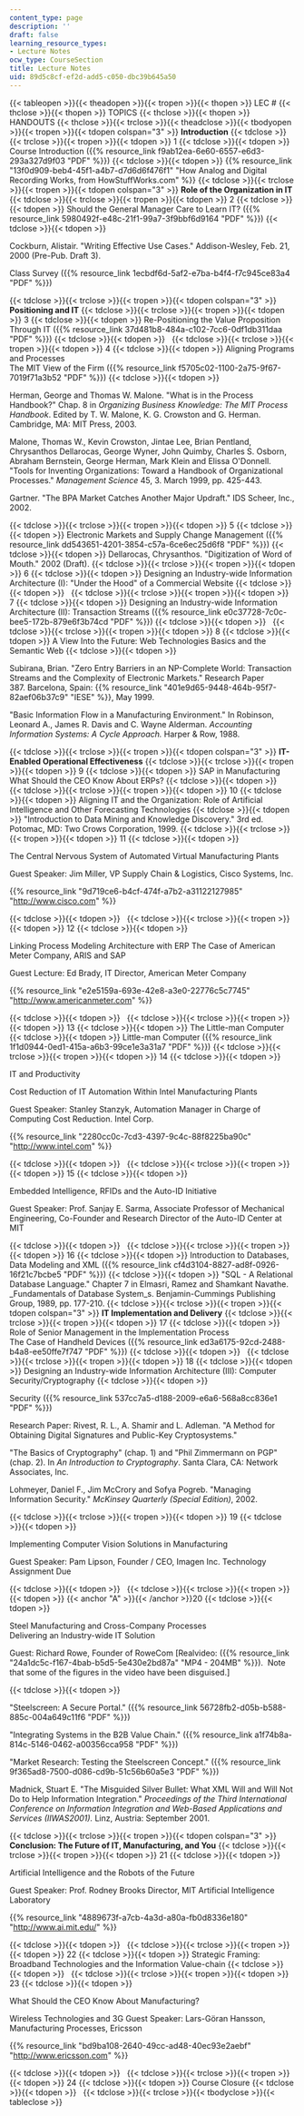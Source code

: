```yaml
---
content_type: page
description: ''
draft: false
learning_resource_types:
- Lecture Notes
ocw_type: CourseSection
title: Lecture Notes
uid: 89d5c8cf-ef2d-add5-c050-dbc39b645a50
---
```

{{< tableopen >}}{{< theadopen >}}{{< tropen >}}{{< thopen >}}
LEC #
{{< thclose >}}{{< thopen >}}
TOPICS
{{< thclose >}}{{< thopen >}}
HANDOUTS
{{< thclose >}}{{< trclose >}}{{< theadclose >}}{{< tbodyopen >}}{{< tropen >}}{{< tdopen colspan="3" >}}
**Introduction**
{{< tdclose >}}{{< trclose >}}{{< tropen >}}{{< tdopen >}}
1
{{< tdclose >}}{{< tdopen >}}
Course Introduction ({{% resource_link f9ab12ea-6e60-6557-e6d3-293a327d9f03 "PDF" %}})
{{< tdclose >}}{{< tdopen >}}
{{% resource_link "13f0d909-beb4-45f1-a4b7-d7d6d6f476f1" "How Analog and Digital Recording Works, from HowStuffWorks.com" %}}
{{< tdclose >}}{{< trclose >}}{{< tropen >}}{{< tdopen colspan="3" >}}
**Role of the Organization in IT**
{{< tdclose >}}{{< trclose >}}{{< tropen >}}{{< tdopen >}}
2
{{< tdclose >}}{{< tdopen >}}
Should the General Manager Care to Learn IT? ({{% resource_link 5980492f-e48c-21f1-99a7-3f9bbf6d9164 "PDF" %}})
{{< tdclose >}}{{< tdopen >}}

Cockburn, Alistair. "Writing Effective Use Cases." Addison-Wesley, Feb. 21, 2000 (Pre-Pub. Draft 3).

Class Survey ({{% resource_link 1ecbdf6d-5af2-e7ba-b4f4-f7c945ce83a4 "PDF" %}})

{{< tdclose >}}{{< trclose >}}{{< tropen >}}{{< tdopen colspan="3" >}}
**Positioning and IT**
{{< tdclose >}}{{< trclose >}}{{< tropen >}}{{< tdopen >}}
3
{{< tdclose >}}{{< tdopen >}}
Re-Positioning the Value Proposition Through IT ({{% resource_link 37d481b8-484a-c102-7cc6-0df1db311daa "PDF" %}})
{{< tdclose >}}{{< tdopen >}}
 
{{< tdclose >}}{{< trclose >}}{{< tropen >}}{{< tdopen >}}
4
{{< tdclose >}}{{< tdopen >}}
Aligning Programs and Processes   
The MIT View of the Firm ({{% resource_link f5705c02-1100-2a75-9f67-7019f71a3b52 "PDF" %}})
{{< tdclose >}}{{< tdopen >}}

Herman, George and Thomas W. Malone. "What is in the Process Handbook?" Chap. 8 in _Organizing Business Knowledge: The MIT Process Handbook_. Edited by T. W. Malone, K. G. Crowston and G. Herman. Cambridge, MA: MIT Press, 2003.

Malone, Thomas W., Kevin Crowston, Jintae Lee, Brian Pentland, Chrysanthos Dellarocas, George Wyner, John Quimby, Charles S. Osborn, Abraham Bernstein, George Herman, Mark Klein and Elissa O'Donnell. "Tools for Inventing Organizations: Toward a Handbook of Organizational Processes." _Management Science_ 45, 3. March 1999, pp. 425-443.

Gartner. "The BPA Market Catches Another Major Updraft." IDS Scheer, Inc., 2002.

{{< tdclose >}}{{< trclose >}}{{< tropen >}}{{< tdopen >}}
5
{{< tdclose >}}{{< tdopen >}}
Electronic Markets and Supply Change Management ({{% resource_link dd543651-4201-3854-c57a-6ce6ec25d6f8 "PDF" %}})
{{< tdclose >}}{{< tdopen >}}
Dellarocas, Chrysanthos. "Digitization of Word of Mouth." 2002 (Draft).
{{< tdclose >}}{{< trclose >}}{{< tropen >}}{{< tdopen >}}
6
{{< tdclose >}}{{< tdopen >}}
Designing an Industry-wide Information Architecture (I): "Under the Hood" of a Commercial Website
{{< tdclose >}}{{< tdopen >}}
 
{{< tdclose >}}{{< trclose >}}{{< tropen >}}{{< tdopen >}}
7
{{< tdclose >}}{{< tdopen >}}
Designing an Industry-wide Information Architecture (II): Transaction Streams ({{% resource_link e0c37728-7c0c-bee5-172b-879e6f3b74cd "PDF" %}})
{{< tdclose >}}{{< tdopen >}}
 
{{< tdclose >}}{{< trclose >}}{{< tropen >}}{{< tdopen >}}
8
{{< tdclose >}}{{< tdopen >}}
A View Into the Future: Web Technologies Basics and the Semantic Web
{{< tdclose >}}{{< tdopen >}}

Subirana, Brian. "Zero Entry Barriers in an NP-Complete World: Transaction Streams and the Complexity of Electronic Markets." Research Paper 387. Barcelona, Spain: {{% resource_link "401e9d65-9448-464b-95f7-82aef06b37c9" "IESE" %}}, May 1999.

"Basic Information Flow in a Manufacturing Environment." In Robinson, Leonard A., James R. Davis and C. Wayne Alderman. _Accounting Information Systems: A Cycle Approach._ Harper & Row, 1988.

{{< tdclose >}}{{< trclose >}}{{< tropen >}}{{< tdopen colspan="3" >}}
**IT-Enabled Operational Effectiveness**
{{< tdclose >}}{{< trclose >}}{{< tropen >}}{{< tdopen >}}
9
{{< tdclose >}}{{< tdopen >}}
SAP in Manufacturing   
What Should the CEO Know About ERPs?
{{< tdclose >}}{{< tdopen >}}
 
{{< tdclose >}}{{< trclose >}}{{< tropen >}}{{< tdopen >}}
10
{{< tdclose >}}{{< tdopen >}}
Aligning IT and the Organization: Role of Artificial Intelligence and Other Forecasting Technologies
{{< tdclose >}}{{< tdopen >}}
"Introduction to Data Mining and Knowledge Discovery." 3rd ed. Potomac, MD: Two Crows Corporation, 1999.
{{< tdclose >}}{{< trclose >}}{{< tropen >}}{{< tdopen >}}
11
{{< tdclose >}}{{< tdopen >}}

The Central Nervous System of Automated Virtual Manufacturing Plants

Guest Speaker: Jim Miller, VP Supply Chain & Logistics, Cisco Systems, Inc.

{{% resource_link "9d719ce6-b4cf-474f-a7b2-a31122127985" "http://www.cisco.com" %}}

{{< tdclose >}}{{< tdopen >}}
 
{{< tdclose >}}{{< trclose >}}{{< tropen >}}{{< tdopen >}}
12
{{< tdclose >}}{{< tdopen >}}

Linking Process Modeling Architecture with ERP The Case of American Meter Company, ARIS and SAP

Guest Lecture: Ed Brady, IT Director, American Meter Company

{{% resource_link "e2e5159a-693e-42e8-a3e0-22776c5c7745" "http://www.americanmeter.com" %}}

{{< tdclose >}}{{< tdopen >}}
 
{{< tdclose >}}{{< trclose >}}{{< tropen >}}{{< tdopen >}}
13
{{< tdclose >}}{{< tdopen >}}
The Little-man Computer
{{< tdclose >}}{{< tdopen >}}
Little-man Computer ({{% resource_link 1f1d0944-0ed1-415a-a6b3-99ce1e3a31a7 "PDF" %}})
{{< tdclose >}}{{< trclose >}}{{< tropen >}}{{< tdopen >}}
14
{{< tdclose >}}{{< tdopen >}}

IT and Productivity

Cost Reduction of IT Automation Within Intel Manufacturing Plants

Guest Speaker: Stanley Stanzyk, Automation Manager in Charge of Computing Cost Reduction. Intel Corp.

{{% resource_link "2280cc0c-7cd3-4397-9c4c-88f8225ba90c" "http://www.intel.com" %}}

{{< tdclose >}}{{< tdopen >}}
 
{{< tdclose >}}{{< trclose >}}{{< tropen >}}{{< tdopen >}}
15
{{< tdclose >}}{{< tdopen >}}

Embedded Intelligence, RFIDs and the Auto-ID Initiative

Guest Speaker: Prof. Sanjay E. Sarma, Associate Professor of Mechanical Engineering, Co-Founder and Research Director of the Auto-ID Center at MIT

{{< tdclose >}}{{< tdopen >}}
 
{{< tdclose >}}{{< trclose >}}{{< tropen >}}{{< tdopen >}}
16
{{< tdclose >}}{{< tdopen >}}
Introduction to Databases, Data Modeling and XML ({{% resource_link cf4d3104-8827-ad8f-0926-16f21c7bcbe5 "PDF" %}})
{{< tdclose >}}{{< tdopen >}}
"SQL - A Relational Database Language." Chapter 7 in Elmasri, Ramez and Shamkant Navathe. \_Fundamentals of Database System\_s. Benjamin-Cummings Publishing Group, 1989, pp. 177-210.
{{< tdclose >}}{{< trclose >}}{{< tropen >}}{{< tdopen colspan="3" >}}
**IT Implementation and Delivery**
{{< tdclose >}}{{< trclose >}}{{< tropen >}}{{< tdopen >}}
17
{{< tdclose >}}{{< tdopen >}}
Role of Senior Management in the Implementation Process   
The Case of Handheld Devices ({{% resource_link ed3a6175-92cd-2488-b4a8-ee50ffe7f747 "PDF" %}})
{{< tdclose >}}{{< tdopen >}}
 
{{< tdclose >}}{{< trclose >}}{{< tropen >}}{{< tdopen >}}
18
{{< tdclose >}}{{< tdopen >}}
Designing an Industry-wide Information Architecture (III): Computer Security/Cryptography
{{< tdclose >}}{{< tdopen >}}

Security ({{% resource_link 537cc7a5-d188-2009-e6a6-568a8cc836e1 "PDF" %}})

Research Paper: Rivest, R. L., A. Shamir and L. Adleman. "A Method for Obtaining Digital Signatures and Public-Key Cryptosystems."

"The Basics of Cryptography" (chap. 1) and "Phil Zimmermann on PGP" (chap. 2). In _An Introduction to Cryptography_. Santa Clara, CA: Network Associates, Inc.

Lohmeyer, Daniel F., Jim McCrory and Sofya Pogreb. "Managing Information Security." _McKinsey Quarterly (Special Edition)_, 2002.

{{< tdclose >}}{{< trclose >}}{{< tropen >}}{{< tdopen >}}
19
{{< tdclose >}}{{< tdopen >}}

Implementing Computer Vision Solutions in Manufacturing

Guest Speaker: Pam Lipson, Founder / CEO, Imagen Inc. Technology Assignment Due

{{< tdclose >}}{{< tdopen >}}
 
{{< tdclose >}}{{< trclose >}}{{< tropen >}}{{< tdopen >}}
{{< anchor "A" >}}{{< /anchor >}}20
{{< tdclose >}}{{< tdopen >}}

Steel Manufacturing and Cross-Company Processes   
Delivering an Industry-wide IT Solution

Guest: Richard Rowe, Founder of RoweCom \[Realvideo: ({{% resource_link "24a1dc5c-f167-4bab-b5d5-5e430e2bd87a" "MP4 - 204MB" %}}).  Note that some of the figures in the video have been disguised.\]

{{< tdclose >}}{{< tdopen >}}

"Steelscreen: A Secure Portal." ({{% resource_link 56728fb2-d05b-b588-885c-004a649c11f6 "PDF" %}})

"Integrating Systems in the B2B Value Chain." ({{% resource_link a1f74b8a-814c-5146-0462-a00356cca958 "PDF" %}})

"Market Research: Testing the Steelscreen Concept." ({{% resource_link 9f365ad8-7500-d086-cd9b-51c56b60a5e3 "PDF" %}})

Madnick, Stuart E. "The Misguided Silver Bullet: What XML Will and Will Not Do to Help Information Integration." _Proceedings of the Third International Conference on Information Integration and Web-Based Applications and Services (IIWAS2001)._ Linz, Austria: September 2001.

{{< tdclose >}}{{< trclose >}}{{< tropen >}}{{< tdopen colspan="3" >}}
**Conclusion: The Future of IT, Manufacturing, and You**
{{< tdclose >}}{{< trclose >}}{{< tropen >}}{{< tdopen >}}
21
{{< tdclose >}}{{< tdopen >}}

Artificial Intelligence and the Robots of the Future

Guest Speaker: Prof. Rodney Brooks Director, MIT Artificial Intelligence Laboratory

{{% resource_link "4889673f-a7cb-4a3d-a80a-fb0d8336e180" "http://www.ai.mit.edu/" %}}

{{< tdclose >}}{{< tdopen >}}
 
{{< tdclose >}}{{< trclose >}}{{< tropen >}}{{< tdopen >}}
22
{{< tdclose >}}{{< tdopen >}}
Strategic Framing: Broadband Technologies and the Information Value-chain
{{< tdclose >}}{{< tdopen >}}
 
{{< tdclose >}}{{< trclose >}}{{< tropen >}}{{< tdopen >}}
23
{{< tdclose >}}{{< tdopen >}}

What Should the CEO Know About Manufacturing?

Wireless Technologies and 3G Guest Speaker: Lars-Göran Hansson, Manufacturing Processes, Ericsson

{{% resource_link "bd9ba108-2640-49cc-ad48-40ec93e2aebf" "http://www.ericsson.com" %}}

{{< tdclose >}}{{< tdopen >}}
 
{{< tdclose >}}{{< trclose >}}{{< tropen >}}{{< tdopen >}}
24
{{< tdclose >}}{{< tdopen >}}
Course Closure
{{< tdclose >}}{{< tdopen >}}
 
{{< tdclose >}}{{< trclose >}}{{< tbodyclose >}}{{< tableclose >}}